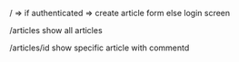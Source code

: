 / => 
if authenticated =>
    create article form
else 
    login screen

/articles
    show all articles

/articles/id 
    show specific article with commentd